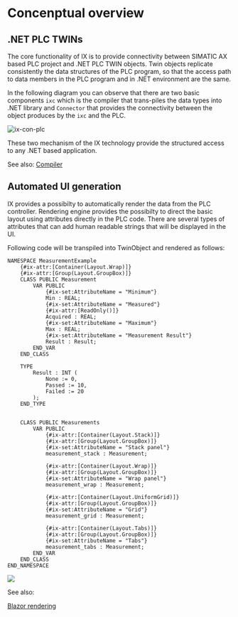 # Concenptual overview

## .NET PLC TWINs

The core functionality of IX is to provide connectivity between SIMATIC AX based PLC project and .NET PLC TWIN objects. Twin objects replicate consistently the data structures of the PLC program, so that the access path to data members in the PLC program and in .NET environment are the same.

In the following diagram you can observe that there are two basic components `ixc` which is the compiler that trans-piles the data types into .NET library and `Connector` that provides the connectivity between the object produces by the `ixc` and the PLC.

![ix-con-plc](~/images/conceptual/ix_ixc_con.svg)

These two mechanism of the IX technology provide the structured access to any .NET based application.

See also:
[Compiler](~/articles/compiler/README.md)


## Automated UI generation

IX provides a possibilty to automatically render the data from the PLC controller. Rendering engine provides the possibilty to direct the basic layout using attributes directly in the PLC code. There are several types of attributes that can add human readable strings that will be displayed in the UI.

Following code will be transpiled into TwinObject and rendered as follows:

~~~SmallTalk
NAMESPACE MeasurementExample
    {#ix-attr:[Container(Layout.Wrap)]}
    {#ix-attr:[Group(Layout.GroupBox)]}
    CLASS PUBLIC Measurement
        VAR PUBLIC
            {#ix-set:AttributeName = "Minimum"}
            Min : REAL;
            {#ix-set:AttributeName = "Measured"}
            {#ix-attr:[ReadOnly()]}
            Acquired : REAL;
            {#ix-set:AttributeName = "Maximum"}
            Max : REAL;
            {#ix-set:AttributeName = "Measurement Result"}
            Result : Result;        
        END_VAR    
    END_CLASS

    TYPE
        Result : INT (
            None := 0,
            Passed := 10,
            Failed := 20
        );
    END_TYPE


    CLASS PUBLIC Measurements
        VAR PUBLIC
            {#ix-attr:[Container(Layout.Stack)]}
            {#ix-attr:[Group(Layout.GroupBox)]}
            {#ix-set:AttributeName = "Stack panel"}
            measurement_stack : Measurement;

            {#ix-attr:[Container(Layout.Wrap)]}
            {#ix-attr:[Group(Layout.GroupBox)]}
            {#ix-set:AttributeName = "Wrap panel"}
            measurement_wrap : Measurement;
            
            {#ix-attr:[Container(Layout.UniformGrid)]}
            {#ix-attr:[Group(Layout.GroupBox)]}
            {#ix-set:AttributeName = "Grid"}
            measurement_grid : Measurement;
            
            {#ix-attr:[Container(Layout.Tabs)]}
            {#ix-attr:[Group(Layout.GroupBox)]}
            {#ix-set:AttributeName = "Tabs"}
            measurement_tabs : Measurement;
        END_VAR    
    END_CLASS
END_NAMESPACE
~~~

![](~/images/conceptual/2023-02-01-15-29-19.png)

See also:

[Blazor rendering](~/articles/blazor/README.md)